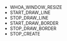 -   WHOA_WINDOW_RESIZE
-   START_DRAW_LINE
-   STOP_DRAW_LINE
-   START_DRAW_BORDER
-   STOP_DRAW_BORDER
-   STOP_CREATE